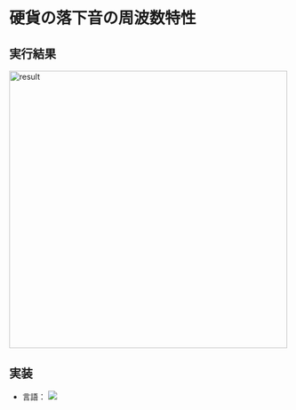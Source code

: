 # 硬貨の落下音の周波数特性

## 実行結果
<img width="500" alt="result" src="https://github.com/Git-Yuya/frequency-characteristic/assets/84259422/b8806b77-a78b-4cf3-be5d-059adfffb381">

## 実装
- 言語：
  <img src="https://img.shields.io/badge/-MATLAB-DD1100.svg?logo=matlab&style=plastic">

